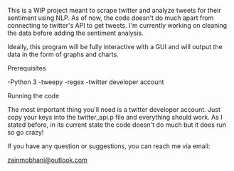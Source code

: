 This is a WIP project meant to scrape twitter and analyze
tweets for their sentiment using NLP. As of now, the code doesn't do 
much apart from connecting  to twitter's API to get tweets. I'm
currently working on cleaning the data before adding the sentiment 
analysis.


Ideally, this program will be fully interactive with a GUI and will
output the data in the form of graphs and charts.



Prerequisites

-Python 3
-tweepy
-regex
-twitter developer account



Running the code

The most important thing you'll need is a twitter developer account.
Just copy your keys into the twitter_api.p file and everything should 
work. As I stated before, in its current state the code doesn't do much
but it does run so go crazy!


If you have any question or suggestions, you can reach me via email:

zainmobhani@outlook.com
